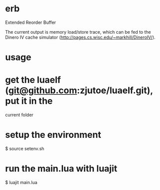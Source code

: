 erb
===

Extended Reorder Buffer

The current output is memory load/store trace, which can be fed to the
Dinero IV cache simulator
(http://pages.cs.wisc.edu/~markhill/DineroIV/).

usage
=====

# get the luaelf (git@github.com:zjutoe/luaelf.git), put it in the
   current folder

# setup the environment

   $ source setenv.sh

# run the main.lua with luajit

   $ luajit main.lua

